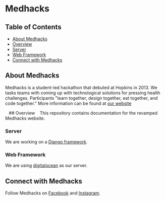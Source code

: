 # Medhacks

## Table of Contents
 * [About Medhacks](#about-medhacks)
 * [Overview](#overview)
  * [Server](#server)
  * [Web Framework](#web-framework)
 * [Connect with Medhacks](#connect_with_medhacks)
 
## About Medhacks

Medhacks is a student-led hackathon that debuted at Hopkins in 2013. 
We tasks teams with coming up with technological solutions for pressing health challenges.
Participants "learn together, design together, eat together, and code together."
More information can be found at [our website](http://medhacks.org/)

&nbsp;&nbsp;&nbsp;## Overview
&nbsp;&nbsp;&nbsp;This repository contains documentation for the revamped Medhacks website.

  ### Server
  We are working on a [Django framework](https://www.djangoproject.com/).

  ### Web Framework
  We are using [digitalocean](https://www.digitalocean.com/) as our server.

## Connect with Medhacks
Follow Medhacks on [Facebook](https://www.facebook.com/medhacks/?ref=br_rs/) and [Instagram](https://www.instagram.com/medhacks/).
